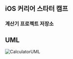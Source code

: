 ## iOS 커리어 스타터 캠프

### 계산기 프로젝트 저장소

## UML
![CalculatorUML](https://user-images.githubusercontent.com/74251593/158520059-d1b1d709-2042-49ea-bc3f-0e6940780f74.png)

